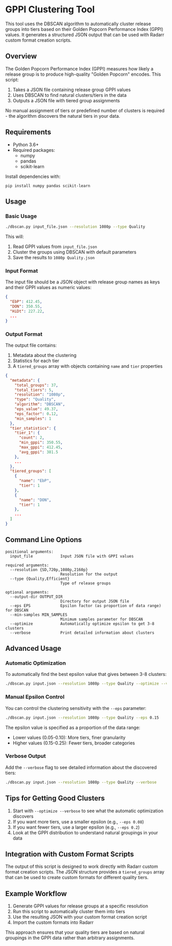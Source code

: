 # GPPI Clustering Tool

This tool uses the DBSCAN algorithm to automatically cluster release groups into tiers based on their Golden Popcorn Performance Index (GPPI) values. It generates a structured JSON output that can be used with Radarr custom format creation scripts.

## Overview

The Golden Popcorn Performance Index (GPPI) measures how likely a release group is to produce high-quality "Golden Popcorn" encodes. This script:

1. Takes a JSON file containing release group GPPI values
2. Uses DBSCAN to find natural clusters/tiers in the data
3. Outputs a JSON file with tiered group assignments

No manual assignment of tiers or predefined number of clusters is required - the algorithm discovers the natural tiers in your data.

## Requirements

- Python 3.6+
- Required packages:
  - numpy
  - pandas
  - scikit-learn

Install dependencies with:

```
pip install numpy pandas scikit-learn
```

## Usage

### Basic Usage

```bash
./dbscan.py input_file.json --resolution 1080p --type Quality
```

This will:

1. Read GPPI values from `input_file.json`
2. Cluster the groups using DBSCAN with default parameters
3. Save the results to `1080p Quality.json`

### Input Format

The input file should be a JSON object with release group names as keys and their GPPI values as numeric values:

```json
{
  "EbP": 412.45,
  "DON": 350.55,
  "HiDt": 227.22,
  ...
}
```

### Output Format

The output file contains:

1. Metadata about the clustering
2. Statistics for each tier
3. A `tiered_groups` array with objects containing `name` and `tier` properties

```json
{
  "metadata": {
    "total_groups": 37,
    "total_tiers": 5,
    "resolution": "1080p",
    "type": "Quality",
    "algorithm": "DBSCAN",
    "eps_value": 49.37,
    "eps_factor": 0.12,
    "min_samples": 1
  },
  "tier_statistics": {
    "tier_1": {
      "count": 2,
      "min_gppi": 350.55,
      "max_gppi": 412.45,
      "avg_gppi": 381.5
    },
    ...
  },
  "tiered_groups": [
    {
      "name": "EbP",
      "tier": 1
    },
    {
      "name": "DON",
      "tier": 1
    },
    ...
  ]
}
```

## Command Line Options

```
positional arguments:
  input_file            Input JSON file with GPPI values

required arguments:
  --resolution {SD,720p,1080p,2160p}
                        Resolution for the output
  --type {Quality,Efficient}
                        Type of release groups

optional arguments:
  --output-dir OUTPUT_DIR
                        Directory for output JSON file
  --eps EPS             Epsilon factor (as proportion of data range) for DBSCAN
  --min-samples MIN_SAMPLES
                        Minimum samples parameter for DBSCAN
  --optimize            Automatically optimize epsilon to get 3-8 clusters
  --verbose             Print detailed information about clusters
```

## Advanced Usage

### Automatic Optimization

To automatically find the best epsilon value that gives between 3-8 clusters:

```bash
./dbscan.py input.json --resolution 1080p --type Quality --optimize --verbose
```

### Manual Epsilon Control

You can control the clustering sensitivity with the `--eps` parameter:

```bash
./dbscan.py input.json --resolution 1080p --type Quality --eps 0.15
```

The epsilon value is specified as a proportion of the data range:

- Lower values (0.05-0.10): More tiers, finer granularity
- Higher values (0.15-0.25): Fewer tiers, broader categories

### Verbose Output

Add the `--verbose` flag to see detailed information about the discovered tiers:

```bash
./dbscan.py input.json --resolution 1080p --type Quality --verbose
```

## Tips for Getting Good Clusters

1. Start with `--optimize --verbose` to see what the automatic optimization discovers
2. If you want more tiers, use a smaller epsilon (e.g., `--eps 0.08`)
3. If you want fewer tiers, use a larger epsilon (e.g., `--eps 0.2`)
4. Look at the GPPI distribution to understand natural groupings in your data

## Integration with Custom Format Scripts

The output of this script is designed to work directly with Radarr custom format creation scripts. The JSON structure provides a `tiered_groups` array that can be used to create custom formats for different quality tiers.

## Example Workflow

1. Generate GPPI values for release groups at a specific resolution
2. Run this script to automatically cluster them into tiers
3. Use the resulting JSON with your custom format creation script
4. Import the custom formats into Radarr

This approach ensures that your quality tiers are based on natural groupings in the GPPI data rather than arbitrary assignments.
